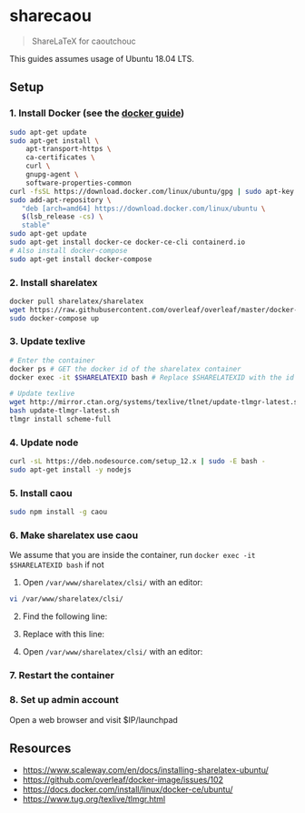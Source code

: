 # sharecaou
> ShareLaTeX for caoutchouc

This guides assumes usage of Ubuntu 18.04 LTS.

## Setup
### 1. Install Docker (see the [docker guide](https://docs.docker.com/install/linux/docker-ce/ubuntu/))
```bash
sudo apt-get update
sudo apt-get install \
    apt-transport-https \
    ca-certificates \
    curl \
    gnupg-agent \
    software-properties-common
curl -fsSL https://download.docker.com/linux/ubuntu/gpg | sudo apt-key add -
sudo add-apt-repository \
   "deb [arch=amd64] https://download.docker.com/linux/ubuntu \
   $(lsb_release -cs) \
   stable"
sudo apt-get update
sudo apt-get install docker-ce docker-ce-cli containerd.io
# Also install docker-compose
sudo apt-get install docker-compose
```

### 2. Install sharelatex
```bash
docker pull sharelatex/sharelatex
wget https://raw.githubusercontent.com/overleaf/overleaf/master/docker-compose.yml
sudo docker-compose up
```

### 3. Update texlive
```bash
# Enter the container
docker ps # GET the docker id of the sharelatex container
docker exec -it $SHARELATEXID bash # Replace $SHARELATEXID with the id obtained in the last step

# Update texlive
wget http://mirror.ctan.org/systems/texlive/tlnet/update-tlmgr-latest.sh
bash update-tlmgr-latest.sh
tlmgr install scheme-full
```

### 4. Update node
```bash
curl -sL https://deb.nodesource.com/setup_12.x | sudo -E bash -
sudo apt-get install -y nodejs
```

### 5. Install caou
```bash
sudo npm install -g caou
```

### 6. Make sharelatex use caou
We assume that you are inside the container, run `docker exec -it $SHARELATEXID bash` if not
  1. Open `/var/www/sharelatex/clsi/` with an editor:
```bash
vi /var/www/sharelatex/clsi/
```
  2. Find the following line:
  
  3. Replace with this line:
  
  4. Open `/var/www/sharelatex/clsi/` with an editor:

### 7. Restart the container

### 8. Set up admin account
Open a web browser and visit $IP/launchpad

## Resources
- https://www.scaleway.com/en/docs/installing-sharelatex-ubuntu/
- https://github.com/overleaf/docker-image/issues/102
- https://docs.docker.com/install/linux/docker-ce/ubuntu/
- https://www.tug.org/texlive/tlmgr.html
